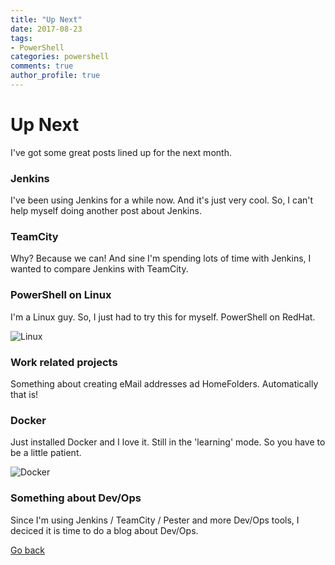 ```yaml
---
title: "Up Next"
date: 2017-08-23
tags:
- PowerShell
categories: powershell
comments: true
author_profile: true
---
```


# Up Next

I've got some great posts lined up for the next month.

### Jenkins

I've been using Jenkins for a while now. And it's just very cool. So, I can't help myself doing another post about Jenkins.

### TeamCity

Why? Because we can! And sine I'm spending lots of time with Jenkins, I wanted to compare Jenkins with TeamCity.

### PowerShell on Linux

I'm a Linux guy. So, I just had to try this for myself. PowerShell on RedHat.

![Linux](https://images.techhive.com/images/article/2015/10/100515-microsoft-linux-100619799-large.jpg)

### Work related projects

Something about creating eMail addresses ad HomeFolders. Automatically that is!

### Docker

Just installed Docker and I love it. Still in the 'learning' mode. So you have to be a little patient. 

![Docker](https://codeinblue.files.wordpress.com/2017/08/docker.png)

### Something about Dev/Ops

Since I'm using Jenkins / TeamCity / Pester and more Dev/Ops tools, I deciced it is time to do a blog about Dev/Ops.

[Go back](https://mufana.github.io/blog)
